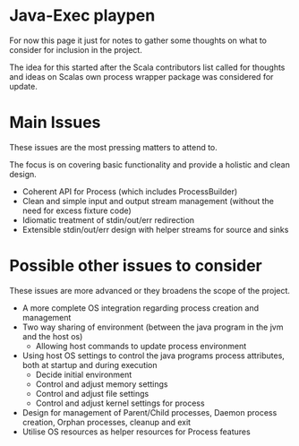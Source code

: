 
# Java-Exec playpen

For now this page it just for notes to gather some thoughts on what to consider for inclusion in the project.

The idea for this started after the Scala contributors list called for thoughts and ideas on Scalas own process wrapper package was considered for update.

# Main Issues

These issues are the most pressing matters to attend to.

The focus is on covering basic functionality and provide a holistic and clean design.

* Coherent API for Process (which includes ProcessBuilder)
* Clean and simple input and output stream management (without the need for excess fixture code)
* Idiomatic treatment of stdin/out/err redirection
* Extensible stdin/out/err design with helper streams for source and sinks

# Possible other issues to consider

These issues are more advanced or they broadens the scope of the project.

* A more complete OS integration regarding process creation and management
* Two way sharing of environment (between the java program in the jvm and the host os)
  * Allowing host commands to update process environment
* Using host OS settings to control the java programs process attributes, both at startup and during execution
  * Decide initial environment
  * Control and adjust memory settings
  * Control and adjust file settings
  * Control and adjust kernel settings for process
* Design for management of Parent/Child processes, Daemon process creation, Orphan processes, cleanup and exit
* Utilise OS resources as helper resources for Process features